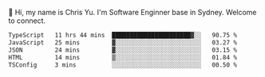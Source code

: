 👋 Hi, my name is Chris Yu. I'm Software Enginner base in Sydney. Welcome to connect.

<!--START_SECTION:waka-->

```txt
TypeScript   11 hrs 44 mins  ██████████████████████▓░░   90.75 %
JavaScript   25 mins         ▓░░░░░░░░░░░░░░░░░░░░░░░░   03.27 %
JSON         24 mins         ▓░░░░░░░░░░░░░░░░░░░░░░░░   03.15 %
HTML         14 mins         ▒░░░░░░░░░░░░░░░░░░░░░░░░   01.84 %
TSConfig     3 mins          ░░░░░░░░░░░░░░░░░░░░░░░░░   00.50 %
```

<!--END_SECTION:waka-->
